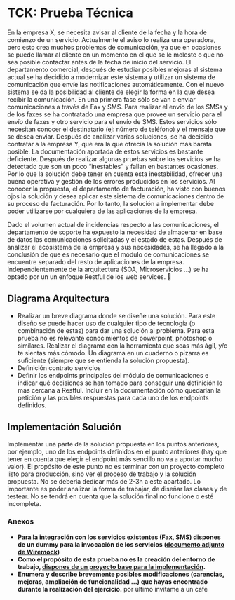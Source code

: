 # TCK: Prueba Técnica
En la empresa X, se necesita avisar al cliente de la fecha y la hora de comienzo de un servicio. Actualmente el aviso lo realiza una operadora, pero esto crea muchos problemas de comunicación, ya que en ocasiones se puede llamar al cliente en un momento en el que se le moleste o que no sea posible contactar antes de la fecha de inicio del servicio.
El departamento comercial, después de estudiar posibles mejoras al sistema actual se ha decidido a modernizar este sistema y utilizar un sistema de comunicación que envíe las notificaciones automáticamente. Con el nuevo sistema se da la posibilidad al cliente de elegir la forma en la que desea recibir la comunicación. En una primera fase sólo se van a enviar comunicaciones a través de Fax y SMS. 
Para realizar el envío de los SMSs y de los faxes se ha contratado una empresa que provee un servicio para el envío de faxes y otro servicio para el envío de SMS. Estos servicios sólo necesitan conocer el destinatario (ej: número de teléfono) y el mensaje que se desea enviar.
Después de analizar varias soluciones, se ha decidido contratar a la empresa Y, que era la que ofrecía la solución más barata posible. La documentación aportada de estos servicios es bastante deficiente.
Después de realizar algunas pruebas sobre los servicios se ha detectado que son un poco “inestables” y fallan en bastantes ocasiones. Por lo que la solución debe tener en cuenta esta inestabilidad, ofrecer una buena operativa y gestión de los errores producidos en los servicios.
Al conocer la propuesta, el departamento de facturación, ha visto con buenos ojos la solución y desea aplicar este sistema de comunicaciones dentro de su proceso de facturación. Por lo tanto, la solución a implementar debe poder utilizarse por cualquiera de las aplicaciones de la empresa.

Dado el volumen actual de incidencias respecto a las comunicaciones, el departamento de soporte ha expuesto la necesidad de almacenar en base de datos las comunicaciones solicitadas y el estado de estas.
Después de analizar el ecosistema de la empresa y sus necesidades, se ha llegado a la conclusión de que es necesario que el módulo de comunicaciones se encuentre separado del resto de aplicaciones de la empresa.
Independientemente de la arquitectura (SOA, Microservicios ...) se ha optado por un un enfoque Restful de los web services.

## Diagrama Arquitectura
* Realizar un breve diagrama donde se diseñe una solución. Para este diseño se puede hacer uso de cualquier tipo de tecnología (o combinación de estas) para dar una solución al problema.
Para esta prueba no es relevante conocimientos de powerpoint, photoshop o similares. Realizar el diagrama con la herramienta que seas más ágil, y/o te sientas más cómodo. Un diagrama en un cuaderno o pizarra es suficiente (siempre que se entienda la solución propuesta).
* Definición contrato servicios
* Definir los endpoints principales del módulo de comunicaciones e indicar qué decisiones se han tomado para conseguir una definición lo más cercana a Restful. Incluir en la documentación cómo quedarían la petición y las posibles respuestas para cada uno de los endpoints definidos.
## Implementación Solución
Implementar una parte de la solución propuesta en los puntos anteriores, por ejemplo, uno de los endpoints definidos en el punto anteriores (hay que tener en cuenta que elegir el endpoint más sencillo no va a aportar mucho valor). El propósito de este punto no es terminar con un proyecto completo listo para producción, sino ver el proceso de trabajo y la solución propuesta.
No se debería dedicar más de 2-3h a este apartado. Lo importante es poder analizar la forma de trabajar, de diseñar las clases y de testear. No se tendrá en cuenta que la solución final no funcione o esté incompleta.
### Anexos
* **Para la integración con los servicios existentes (Fax, SMS) dispones de un dummy para la invocación de los servicios ([documento adjunto de Wiremock](wiremock/Readme.md))**
* **Como el propósito de esta prueba no es la creación del entorno de trabajo, [dispones de un proyecto base para la implementación](pruebaBack/).**
* **Enumera y describe brevemente posibles modificaciones (carencias, mejoras, ampliación de funcionalidad ...) que hayas encontrado durante la realización del ejercicio.**
por último invítame a un café
